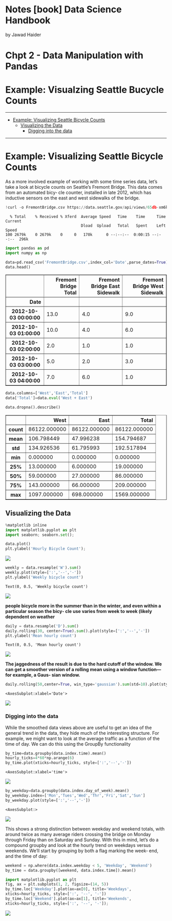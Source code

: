 Notes [book] Data Science Handbook
================
by Jawad Haider
# **Chpt 2 - Data Manipulation with Pandas**

# Example: Visualzing Seattle Bucycle Counts
------------------------------------------------------------------------

- <a href="#example-visualizing-seattle-bicycle-counts"
  id="toc-example-visualizing-seattle-bicycle-counts">Example: Visualizing
  Seattle Bicycle Counts</a>
  - <a href="#visualizing-the-data"
    id="toc-visualizing-the-data">Visualizing the Data</a>
    - <a href="#digging-into-the-data" id="toc-digging-into-the-data">Digging
      into the data</a>

------------------------------------------------------------------------

# Example: Visualizing Seattle Bicycle Counts

As a more involved example of working with some time series data, let’s
take a look at bicycle counts on Seattle’s Fremont Bridge. This data
comes from an automated bicy‐ cle counter, installed in late 2012, which
has inductive sensors on the east and west sidewalks of the bridge.

``` python
!curl -o FremontBridge.csv https://data.seattle.gov/api/views/65db-xm6k/rows.csv?accessType=DOWNLOAD
```

      % Total    % Received % Xferd  Average Speed   Time    Time     Time  Current
                                     Dload  Upload   Total   Spent    Left  Speed
    100 2679k    0 2679k    0     0   170k      0 --:--:--  0:00:15 --:--:--  296k

``` python
import pandas as pd
import numpy as np
```

``` python
data=pd.read_csv('FremontBridge.csv',index_col='Date',parse_dates=True)
data.head()
```

<div>
<style scoped>
    .dataframe tbody tr th:only-of-type {
        vertical-align: middle;
    }

    .dataframe tbody tr th {
        vertical-align: top;
    }

    .dataframe thead th {
        text-align: right;
    }
</style>
<table border="1" class="dataframe">
  <thead>
    <tr style="text-align: right;">
      <th></th>
      <th>Fremont Bridge Total</th>
      <th>Fremont Bridge East Sidewalk</th>
      <th>Fremont Bridge West Sidewalk</th>
    </tr>
    <tr>
      <th>Date</th>
      <th></th>
      <th></th>
      <th></th>
    </tr>
  </thead>
  <tbody>
    <tr>
      <th>2012-10-03 00:00:00</th>
      <td>13.0</td>
      <td>4.0</td>
      <td>9.0</td>
    </tr>
    <tr>
      <th>2012-10-03 01:00:00</th>
      <td>10.0</td>
      <td>4.0</td>
      <td>6.0</td>
    </tr>
    <tr>
      <th>2012-10-03 02:00:00</th>
      <td>2.0</td>
      <td>1.0</td>
      <td>1.0</td>
    </tr>
    <tr>
      <th>2012-10-03 03:00:00</th>
      <td>5.0</td>
      <td>2.0</td>
      <td>3.0</td>
    </tr>
    <tr>
      <th>2012-10-03 04:00:00</th>
      <td>7.0</td>
      <td>6.0</td>
      <td>1.0</td>
    </tr>
  </tbody>
</table>
</div>

``` python
data.columns=['West','East','Total']
data['Total']=data.eval('West + East')
```

``` python
data.dropna().describe()
```

<div>
<style scoped>
    .dataframe tbody tr th:only-of-type {
        vertical-align: middle;
    }

    .dataframe tbody tr th {
        vertical-align: top;
    }

    .dataframe thead th {
        text-align: right;
    }
</style>
<table border="1" class="dataframe">
  <thead>
    <tr style="text-align: right;">
      <th></th>
      <th>West</th>
      <th>East</th>
      <th>Total</th>
    </tr>
  </thead>
  <tbody>
    <tr>
      <th>count</th>
      <td>86122.000000</td>
      <td>86122.000000</td>
      <td>86122.000000</td>
    </tr>
    <tr>
      <th>mean</th>
      <td>106.798449</td>
      <td>47.996238</td>
      <td>154.794687</td>
    </tr>
    <tr>
      <th>std</th>
      <td>134.926536</td>
      <td>61.795993</td>
      <td>192.517894</td>
    </tr>
    <tr>
      <th>min</th>
      <td>0.000000</td>
      <td>0.000000</td>
      <td>0.000000</td>
    </tr>
    <tr>
      <th>25%</th>
      <td>13.000000</td>
      <td>6.000000</td>
      <td>19.000000</td>
    </tr>
    <tr>
      <th>50%</th>
      <td>59.000000</td>
      <td>27.000000</td>
      <td>86.000000</td>
    </tr>
    <tr>
      <th>75%</th>
      <td>143.000000</td>
      <td>66.000000</td>
      <td>209.000000</td>
    </tr>
    <tr>
      <th>max</th>
      <td>1097.000000</td>
      <td>698.000000</td>
      <td>1569.000000</td>
    </tr>
  </tbody>
</table>
</div>

## Visualizing the Data

``` python
%matplotlib inline
import matplotlib.pyplot as plt
import seaborn; seaborn.set();
```

``` python
data.plot()
plt.ylabel('Hourly Bicycle Count');
```

![](Example%20Visualizing%20Seattle%20Bicycle%20Counts_files/figure-gfm/cell-9-output-1.png)

``` python
weekly = data.resample('W').sum()
weekly.plot(style=[':','--','-'])
plt.ylabel('Weekly bicycle count')
```

    Text(0, 0.5, 'Weekly bicycle count')

![](Example%20Visualizing%20Seattle%20Bicycle%20Counts_files/figure-gfm/cell-10-output-2.png)

**people bicycle more in the summer than in the winter, and even within
a particular season the bicy‐ cle use varies from week to week (likely
dependent on weather**

``` python
daily = data.resample('D').sum()
daily.rolling(30, center=True).sum().plot(style=[':','--','-'])
plt.ylabel('Mean hourly count')
```

    Text(0, 0.5, 'Mean hourly count')

![](Example%20Visualizing%20Seattle%20Bicycle%20Counts_files/figure-gfm/cell-11-output-2.png)

**The jaggedness of the result is due to the hard cutoff of the window.
We can get a smoother version of a rolling mean using a window
function—for example, a Gaus‐ sian window.**

``` python
daily.rolling(50,center=True, win_type='gaussian').sum(std=10).plot(style=[':','--','-'])
```

    <AxesSubplot:xlabel='Date'>

![](Example%20Visualizing%20Seattle%20Bicycle%20Counts_files/figure-gfm/cell-12-output-2.png)

### Digging into the data

While the smoothed data views above are useful to get an idea of the
general trend in the data, they hide much of the interesting structure.
For example, we might want to look at the average traffic as a function
of the time of day. We can do this using the GroupBy functionality

``` python
by_time=data.groupby(data.index.time).mean()
hourly_ticks=4*60*np.arange(6)
by_time.plot(xticks=hourly_ticks, style=[':','--','-'])
```

    <AxesSubplot:xlabel='time'>

![](Example%20Visualizing%20Seattle%20Bicycle%20Counts_files/figure-gfm/cell-13-output-2.png)

``` python
by_weekday=data.groupby(data.index.day_of_week).mean()
by_weekday.index=['Mon','Tues','Wed','Thr','Fri','Sat','Sun']
by_weekday.plot(style=[':','--','-'])
```

    <AxesSubplot:>

![](Example%20Visualizing%20Seattle%20Bicycle%20Counts_files/figure-gfm/cell-14-output-2.png)

This shows a strong distinction between weekday and weekend totals, with
around twice as many average riders crossing the bridge on Monday
through Friday than on Saturday and Sunday. With this in mind, let’s do
a compound groupby and look at the hourly trend on weekdays versus
weekends. We’ll start by grouping by both a flag marking the week‐ end,
and the time of day:

``` python
weekend = np.where(data.index.weekday < 5, 'Weekday', 'Weekend')
by_time = data.groupby([weekend, data.index.time]).mean()
```

``` python
import matplotlib.pyplot as plt
fig, ax = plt.subplots(1, 2, figsize=(14, 5))
by_time.loc['Weekday'].plot(ax=ax[0], title='Weekdays',
xticks=hourly_ticks, style=[':', '--', '-'])
by_time.loc['Weekend'].plot(ax=ax[1], title='Weekends',
xticks=hourly_ticks, style=[':', '--', '-']);
```

![](Example%20Visualizing%20Seattle%20Bicycle%20Counts_files/figure-gfm/cell-16-output-1.png)
